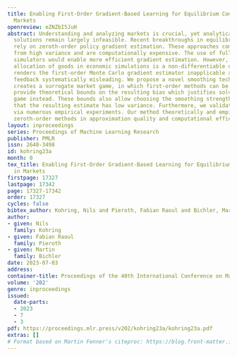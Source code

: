 ```yaml
---
title: Enabling First-Order Gradient-Based Learning for Equilibrium Computation in
  Markets
openreview: eZNZbI5JuH
abstract: Understanding and analyzing markets is crucial, yet analytical equilibrium
  solutions remain largely infeasible. Recent breakthroughs in equilibrium computation
  rely on zeroth-order policy gradient estimation. These approaches commonly suffer
  from high variance and are computationally expensive. The use of fully differentiable
  simulators would enable more efficient gradient estimation. However, the discrete
  allocation of goods in economic simulations is a non-differentiable operation. This
  renders the first-order Monte Carlo gradient estimator inapplicable and the learning
  feedback systematically misleading. We propose a novel smoothing technique that
  creates a surrogate market game, in which first-order methods can be applied. We
  provide theoretical bounds on the resulting bias which justifies solving the smoothed
  game instead. These bounds also allow choosing the smoothing strength a priori such
  that the resulting estimate has low variance. Furthermore, we validate our approach
  via numerous empirical experiments. Our method theoretically and empirically outperforms
  zeroth-order methods in approximation quality and computational efficiency.
layout: inproceedings
series: Proceedings of Machine Learning Research
publisher: PMLR
issn: 2640-3498
id: kohring23a
month: 0
tex_title: Enabling First-Order Gradient-Based Learning for Equilibrium Computation
  in Markets
firstpage: 17327
lastpage: 17342
page: 17327-17342
order: 17327
cycles: false
bibtex_author: Kohring, Nils and Pieroth, Fabian Raoul and Bichler, Martin
author:
- given: Nils
  family: Kohring
- given: Fabian Raoul
  family: Pieroth
- given: Martin
  family: Bichler
date: 2023-07-03
address: 
container-title: Proceedings of the 40th International Conference on Machine Learning
volume: '202'
genre: inproceedings
issued:
  date-parts:
  - 2023
  - 7
  - 3
pdf: https://proceedings.mlr.press/v202/kohring23a/kohring23a.pdf
extras: []
# Format based on Martin Fenner's citeproc: https://blog.front-matter.io/posts/citeproc-yaml-for-bibliographies/
---
```

